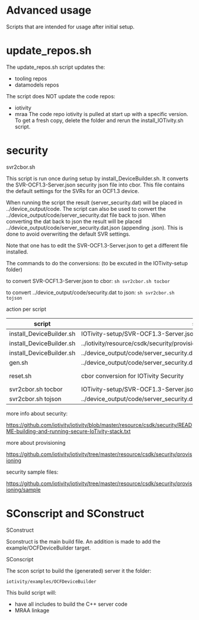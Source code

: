 # Advanced usage
Scripts that are intended for usage after initial setup.

# update_repos.sh
The update_repos.sh script updates the: 
- tooling repos
- datamodels repos

The script does NOT update the code repos:
- iotivity
- mraa
The code repo iotivity is pulled at start up with a specific version.
To get a fresh copy, delete the folder and rerun the install_IOTivity.sh script.

# security 
svr2cbor.sh 

This script is run once during setup by install_DeviceBuilder.sh.
It converts the SVR-OCF1.3-Server.json security json file into cbor.
This file contains the default settings for the SVRs for an OCF1.3 device.

When running the script the result (server_security.dat) will be placed in ../device_output/code.
The script can also be used to convert the ../device_output/code/server_security.dat file back to json.
When converting the dat back to json the result will be placed ../device_output/code/server_security.dat.json (appending .json).
This is done to avoid overwriting the default SVR settings.


Note that one has to edit the SVR-OCF1.3-Server.json to get a different file installed.

The commands to do the conversions: (to be excuted in the IOTivity-setup folder)

to convert SVR-OCF1.3-Server.json to cbor: ```sh svr2cbor.sh tocbor```

to convert ../device_output/code/security.dat to json: ```sh svr2cbor.sh tojson```

    
action per script


| script  |  source | action  |   destination |
| ------- | ----- | -------| ----|
|  install_DeviceBuilder.sh |  IOTivity-setup/SVR-OCF1.3-Server.json  | NA (convert disabled) | ../device_output/code/server_security.dat |
|  install_DeviceBuilder.sh  |  ../iotivity/resource/csdk/security/provisioning/sample/oic_svr_db_server_justworks.dat  | copy | ../device_output/code/server_security.dat |
|  install_DeviceBuilder.sh |  ../device_output/code/server_security.dat  | copy | ../device_output/code/server_security.dat |
| gen.sh     |  ../device_output/code/server_security.dat | copy  | ../iotivity/out/linux/${ARCH}/release/examples/${code_path}/server_security.dat |
| reset.sh   |  cbor conversion for IOTivity Security  | https://github.com/alshafi/iotivity-tool.git |
| svr2cbor.sh tocbor    | IOTivity-setup/SVR-OCF1.3-Server.json  | converts    | ../device_output/code/server_security.dat |
| svr2cbor.sh tojson    |  ../device_output/code/server_security.dat  | converts   | ../device_output/code/server_security.dat.json |



more info about security:   
            
https://github.com/iotivity/iotivity/blob/master/resource/csdk/security/README-building-and-running-secure-IoTivity-stack.txt
       
more about provisioning

https://github.com/iotivity/iotivity/tree/master/resource/csdk/security/provisioning
       

security sample files:

https://github.com/iotivity/iotivity/tree/master/resource/csdk/security/provisioning/sample
               
               
# SConscript and SConstruct

SConstruct 

Sconstruct is the main build file.
An addition is made to add the example/OCFDeviceBuilder target.

SConscript

The scon script to build the (generated) server it the folder:

```iotivity/examples/OCFDeviceBuilder```

This build script will:
- have all includes to build the C++ server code 
- MRAA linkage
